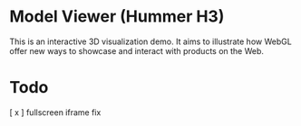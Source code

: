 # Model Viewer (Hummer H3)
This is an interactive 3D visualization demo. It aims to illustrate how WebGL offer new ways to showcase and interact with products on the Web.

# Todo
[ x ] fullscreen iframe fix